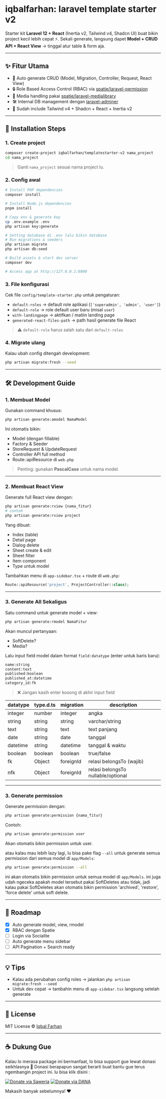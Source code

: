 # iqbalfarhan: laravel template starter v2

Starter kit **Laravel 12 + React** (Inertia v2, Tailwind v4, Shadcn UI) buat bikin project kecil lebih cepat ⚡.
Sekali generate, langsung dapet **Model + CRUD API + React View** → tinggal atur table & form aja.

---

## ✨ Fitur Utama

- 🚀 Auto generate CRUD (Model, Migration, Controller, Request, React View)
- 🔒 Role Based Access Control (RBAC) via [spatie/laravel-permission](https://spatie.be/docs/laravel-permission/v6/introduction)
- 📸 Media handling pakai [spatie/laravel-medialibrary](https://spatie.be/docs/laravel-medialibrary/v11/introduction)
- 🛠 Internal DB management dengan [laravel-adminer](https://github.com/onecentlin/laravel-adminer)
- 🎨 Sudah include Tailwind v4 + Shadcn + React + Inertia v2

---

## 🚀 Installation Steps

### 1. Create project

```bash
composer create-project iqbalfarhan/templatestarter-v2 nama_project
cd nama_project
```

> Ganti `nama_project` sesuai nama project lu.

### 2. Config awal

```bash
# Install PHP dependencies
composer install

# Install Node.js dependencies
pnpm install

# Copy env & generate key
cp .env.example .env
php artisan key:generate

# Setting database di .env lalu bikin database
# Run migrations & seeders
php artisan migrate
php artisan db:seed

# Build assets & start dev server
composer dev

# Access app at http://127.0.0.1:8000
```

### 3. File konfigurasi

Cek file `config/template-starter.php` untuk pengaturan:

- `default-roles` → default role aplikasi (`['superadmin', 'admin', 'user']`)
- `default-role` → role default user baru (misal `user`)
- `with-landingpage` → aktifkan / matiin landing page
- `generated-react-files-path` → path hasil generate file React

> ⚠️ `default-role` harus salah satu dari `default-roles`

### 4. Migrate ulang

Kalau ubah config ditengah development:

```bash
php artisan migrate:fresh --seed
```

---

## 🛠 Development Guide

### 1. Membuat Model

Gunakan command khusus:

```bash
php artisan generate:amodel NamaModel
```

Ini otomatis bikin:

- Model (dengan fillable)
- Factory & Seeder
- StoreRequest & UpdateRequest
- Controller API full method
- Route::apiResource di `web.php`

> Penting: gunakan **PascalCase** untuk nama model.

---

### 2. Membuat React View

Generate full React view dengan:

```bash
php artisan generate:rview {nama_fitur}
# contoh
php artisan generate:rview project
```

Yang dibuat:

- Index (table)
- Detail page
- Dialog delete
- Sheet create & edit
- Sheet filter
- Item component
- Type untuk model

Tambahkan menu di `app-sidebar.tsx` + route di `web.php`:

```php
Route::apiResource('project', ProjectController::class);
```

---

### 3. Generate All Sekaligus

Satu command untuk generate model + view:

```bash
php artisan generate:rmodel NamaFitur
```

Akan muncul pertanyaan:

- SoftDelete?
- Media?

Lalu input field model dalam format `field:datatype` (enter untuk baris baru):

```txt
name:string
content:text
published:boolean
published_at:datetime
category_id:fk
```

> ❌ Jangan kasih enter kosong di akhir input field

| datatype | type.d.ts | migration | description                        |
| -------- | --------- | --------- | ---------------------------------- |
| integer  | number    | integer   | angka                              |
| string   | string    | string    | varchar/string                     |
| text     | string    | text      | text panjang                       |
| date     | string    | date      | tanggal                            |
| datetime | string    | datetime  | tanggal & waktu                    |
| boolean  | boolean   | boolean   | true/false                         |
| fk       | Object    | foreignId | relasi belongsTo (wajib)           |
| nfk      | Object    | foreignId | relasi belongsTo nullable/optional |

---

### 3. Generate permission

Generate permission dengan:

```bash
php artisan generate:permission {nama_fitur}
```

Contoh:

```bash
php artisan generate:permission user
```

Akan otomatis bikin permission untuk user.

atau kalau mau lebih lazy lagi, lu bisa pake flag `--all` untuk generate semua permission dari semua model di `app/Models`:

```bash
php artisan generate:permission --all
```

ini akan otomatis bikin permission untuk semua model di `app/Models`. ini juga udah ngeceka apakah model tersebut pakai SoftDeletes atau tidak, jadi kalau pakai SoftDeletes akan otomatis bikin permission 'archived', 'restore', 'force delete' untuk soft delete.

---

## 🧭 Roadmap

- [x] Auto generate model, view, rmodel
- [x] RBAC dengan Spatie
- [ ] Login via Socialite
- [ ] Auto generate menu sidebar
- [ ] API Pagination + Search ready

---

## 💡 Tips

- Kalau ada perubahan config roles → jalankan `php artisan migrate:fresh --seed`
- Untuk dev cepat → tambahin menu di `app-sidebar.tsx` langsung setelah generate

---

## 📜 License

MIT License © [Iqbal Farhan](https://github.com/iqbalfarhan)

---

## ☕ Dukung Gue

Kalau lo merasa package ini bermanfaat, lo bisa support gue lewat donasi seikhlasnya 🙏
Donasi berapapun sangat berarti buat bantu gue terus ngembangin project ini. lu bisa klik disini :

[![Donate via Saweria](https://img.shields.io/badge/Donate-Saweria-yellow?style=for-the-badge)](https://saweria.co/iqbalfarhan08)
[![Donate via DANA](https://img.shields.io/badge/Donate-DANA-blue?style=for-the-badge)](https://link.dana.id/minta?full_url=https://qr.dana.id/v1/281012012022050160996242)

Makasih banyak sebelumnya! ❤️
